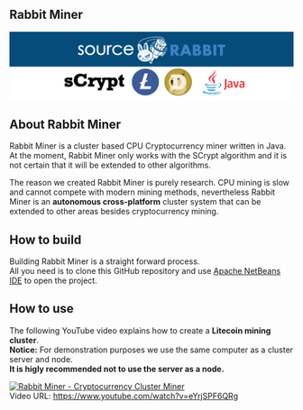 Rabbit Miner 
------
<p align="center">
<a href="https://www.sourcerabbit.com/"><img src="https://github.com/SourceRabbit/Rabbit_Miner/blob/main/Images/Banner.png" alt="Rabbit Miner"></a>
</p>

About Rabbit Miner
------
Rabbit Miner is a cluster based CPU Cryptocurrency miner written in Java. At the moment, Rabbit Miner only works with the SCrypt algorithm and it is not certain that it will be extended to other algorithms.

The reason we created Rabbit Miner is purely research. CPU mining is slow and cannot compete with modern mining methods, nevertheless Rabbit Miner is an <b>autonomous cross-platform</b> cluster system that can be extended to other areas besides cryptocurrency mining.

How to build
------
Building Rabbit Miner is a straight forward process.<br>
All you need is to clone this GitHub repository and use <a href="https://netbeans.apache.org/">Apache NetBeans IDE</a> to open the project.


How to use 
------

The following YouTube video explains how to create a <b>Litecoin mining cluster</b>.<br> 
<b>Notice:</b> For demonstration purposes we use the same computer as a cluster server and node.
<br><b>It is higly recommended not to use the server as a node.</b>


[![Rabbit Miner - Cryptocurrency Cluster Miner](https://img.youtube.com/vi/eYrjSPF6QRg/0.jpg)](https://www.youtube.com/watch?v=eYrjSPF6QRg)
<br>Video URL: https://www.youtube.com/watch?v=eYrjSPF6QRg
